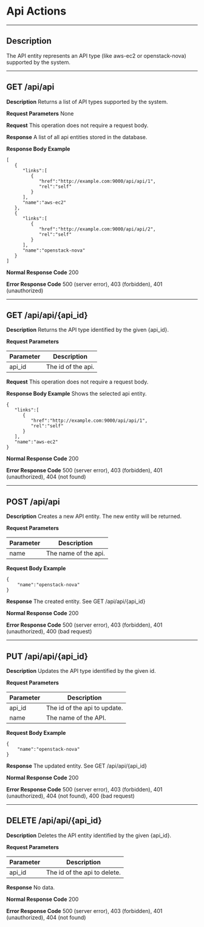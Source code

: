 ﻿# Api Actions
***

## Description

The API entity represents an API type (like aws-ec2 or openstack-nova) supported by the system.
***

## GET /api/api

**Description** Returns a list of API types supported by the system.

**Request Parameters** None

**Request** This operation does not require a request body.

**Response** A list of all api entities stored in the database.

**Response Body Example**
```
[
   {
      "links":[
         {
            "href":"http://example.com:9000/api/api/1",
            "rel":"self"
         }
      ],
      "name":"aws-ec2"
   },
   {
      "links":[
         {
            "href":"http://example.com:9000/api/api/2",
            "rel":"self"
         }
      ],
      "name":"openstack-nova"
   }
]
```

**Normal Response Code** 200

**Error Response Code** 500 (server error), 403 (forbidden), 401 (unauthorized)
***
## GET /api/api/{api_id}

**Description** Returns the API type identified by the given {api_id}.

**Request Parameters**

Parameter     | Description
------------- | -------------
api_id        | The id of the api.

**Request** This operation does not require a request body.

**Response Body Example** Shows the selected api entity.

```
{
   "links":[
      {
         "href":"http://example.com:9000/api/api/1",
         "rel":"self"
      }
   ],
   "name":"aws-ec2"
}
```

**Normal Response Code** 200

**Error Response Code** 500 (server error), 403 (forbidden), 401 (unauthorized), 404 (not found)
***
## POST /api/api

**Description** Creates a new API entity. The new entity will be returned.

**Request Parameters**

Parameter     | Description
------------- | -------------
name          | The name of the api.

**Request Body Example**
```
{
    "name":"openstack-nova"
}
```
**Response** The created entity. See GET /api/api/{api_id}

**Normal Response Code** 200

**Error Response Code** 500 (server error), 403 (forbidden), 401 (unauthorized), 400 (bad request)
***
## PUT /api/api/{api_id}

**Description** Updates the API type identified by the given id.

**Request Parameters** 

Parameter     | Description
------------- | -------------
api_id        | The id of the api to update.
name          | The name of the API.

**Request Body Example**
```
{
    "name":"openstack-nova"
}
```
**Response** The updated entity. See GET /api/api/{api_id}

**Normal Response Code** 200

**Error Response Code** 500 (server error), 403 (forbidden), 401 (unauthorized), 404 (not found), 400 (bad request)
***
## DELETE /api/api/{api_id}

**Description** Deletes the API entity identified by the given {api_id}.

**Request Parameters** 

Parameter     | Description
------------- | -------------
api_id        | The id of the api to delete.

**Response** No data.

**Normal Response Code** 200

**Error Response Code** 500 (server error), 403 (forbidden), 401 (unauthorized), 404 (not found)